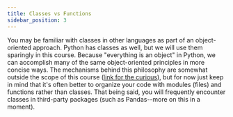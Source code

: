 ```yaml
---
title: Classes vs Functions
sidebar_position: 3
---
```


You may be familiar with classes in other languages as part of an object-oriented approach. Python has classes as well, but we will use them sparingly in this course. Because "everything is an object" in Python, we can accomplish many of the same object-oriented principles in more concise ways. The mechanisms behind this philosophy are somewhat outside the scope of this course ([link for the curious](https://www.google.com/url?sa=t&rct=j&q=&esrc=s&source=web&cd=&cad=rja&uact=8&ved=2ahUKEwjApMiA6_X5AhVcoWoFHQFIDhgQyCl6BAgCEAM&url=https%3A%2F%2Fwww.youtube.com%2Fwatch%3Fv%3Do9pEzgHorH0&usg=AOvVaw0q-NqGjckLD9XmCi9I1x_a)), but for now just keep in mind that it's often better to organize your code with modules (files) and functions rather than classes. That being said, you will frequently encounter classes in third-party packages (such as Pandas--more on this in a moment).
